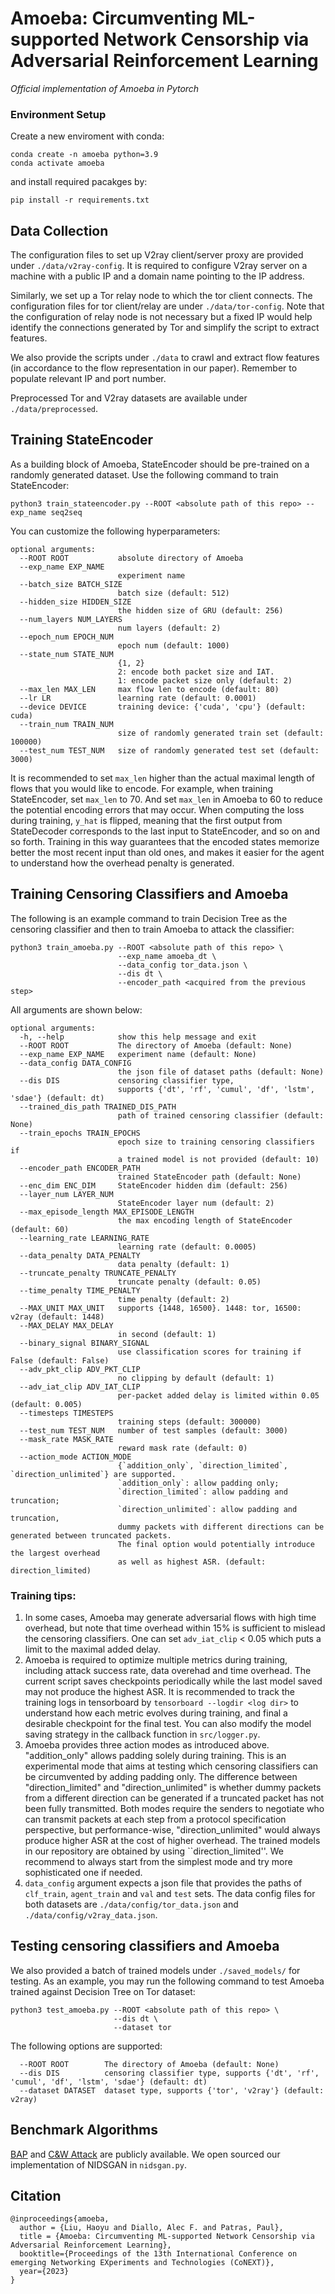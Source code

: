 # Amoeba: Circumventing ML-supported Network Censorship via Adversarial Reinforcement Learning

*Official implementation of Amoeba in Pytorch*

### Environment Setup
Create a new enviroment with conda:
```shell
conda create -n amoeba python=3.9
conda activate amoeba
```
and install required pacakges by:
```shell
pip install -r requirements.txt
```

## Data Collection
The configuration files to set up V2ray client/server proxy are provided under `./data/v2ray-config`. 
It is required to configure V2ray server on a machine with a public IP and a domain name pointing to the IP address.

Similarly, we set up a Tor relay node to which the tor client connects. The configuration files for tor client/relay are under `./data/tor-config`. Note that the configuration of relay node is not necessary but a fixed IP would help identify the connections generated by Tor and simplify the script to extract features.

We also provide the scripts under `./data` to crawl and extract flow features (in accordance to the flow representation in our paper). Remember to populate relevant IP and port number.

Preprocessed Tor and V2ray datasets are available under `./data/preprocessed`.


## Training StateEncoder
As a building block of Amoeba, StateEncoder should be pre-trained on a randomly generated dataset.
Use the following command to train StateEncoder:
```shell
python3 train_stateencoder.py --ROOT <absolute path of this repo> --exp_name seq2seq
```
You can customize the following hyperparameters:
```
optional arguments:
  --ROOT ROOT           absolute directory of Amoeba
  --exp_name EXP_NAME
                        experiment name
  --batch_size BATCH_SIZE
                        batch size (default: 512)
  --hidden_size HIDDEN_SIZE
                        the hidden size of GRU (default: 256)
  --num_layers NUM_LAYERS
                        num layers (default: 2)
  --epoch_num EPOCH_NUM
                        epoch num (default: 1000)
  --state_num STATE_NUM
                        {1, 2}
                        2: encode both packet size and IAT. 
                        1: encode packet size only (default: 2)
  --max_len MAX_LEN     max flow len to encode (default: 80)
  --lr LR               learning rate (default: 0.0001)
  --device DEVICE       training device: {'cuda', 'cpu'} (default: cuda)
  --train_num TRAIN_NUM
                        size of randomly generated train set (default: 100000)
  --test_num TEST_NUM   size of randomly generated test set (default: 3000)

```
It is recommended to set `max_len` higher than the actual maximal length of flows that you would like
to encode. For example, when training StateEncoder, set `max_len` to 70. And set `max_len` in
Amoeba to 60 to reduce the potential encoding errors that may occur.
When computing the loss during training, `y_hat` is flipped, meaning that the first output from StateDecoder
corresponds to the last input to StateEncoder, and so on and so forth. Training in this way guarantees that 
the encoded states memorize better the most recent input than old ones, and makes it easier for the agent to 
understand how the overhead penalty is generated. 

## Training Censoring Classifiers and Amoeba
The following is an example command to train Decision Tree as the censoring classifier 
and then to train Amoeba to attack the classifier:
```shell
python3 train_amoeba.py --ROOT <absolute path of this repo> \
                        --exp_name amoeba_dt \
                        --data_config tor_data.json \
                        --dis dt \
                        --encoder_path <acquired from the previous step>
```
All arguments are shown below:
```
optional arguments:
  -h, --help            show this help message and exit
  --ROOT ROOT           The directory of Amoeba (default: None)
  --exp_name EXP_NAME   experiment name (default: None)
  --data_config DATA_CONFIG
                        the json file of dataset paths (default: None)
  --dis DIS             censoring classifier type, 
                        supports {'dt', 'rf', 'cumul', 'df', 'lstm', 'sdae'} (default: dt)
  --trained_dis_path TRAINED_DIS_PATH
                        path of trained censoring classifier (default: None)
  --train_epochs TRAIN_EPOCHS
                        epoch size to training censoring classifiers if 
                        a trained model is not provided (default: 10)
  --encoder_path ENCODER_PATH
                        trained StateEncoder path (default: None)
  --enc_dim ENC_DIM     StateEncoder hidden dim (default: 256)
  --layer_num LAYER_NUM
                        StateEncoder layer num (default: 2)
  --max_episode_length MAX_EPISODE_LENGTH
                        the max encoding length of StateEncoder (default: 60)
  --learning_rate LEARNING_RATE
                        learning rate (default: 0.0005)
  --data_penalty DATA_PENALTY
                        data penalty (default: 1)
  --truncate_penalty TRUNCATE_PENALTY
                        truncate penalty (default: 0.05)
  --time_penalty TIME_PENALTY
                        time penalty (default: 2)
  --MAX_UNIT MAX_UNIT   supports {1448, 16500}. 1448: tor, 16500: v2ray (default: 1448)
  --MAX_DELAY MAX_DELAY
                        in second (default: 1)
  --binary_signal BINARY_SIGNAL
                        use classification scores for training if False (default: False)
  --adv_pkt_clip ADV_PKT_CLIP
                        no clipping by default (default: 1)
  --adv_iat_clip ADV_IAT_CLIP
                        per-packet added delay is limited within 0.05 (default: 0.005)
  --timesteps TIMESTEPS
                        training steps (default: 300000)
  --test_num TEST_NUM   number of test samples (default: 3000)
  --mask_rate MASK_RATE
                        reward mask rate (default: 0)
  --action_mode ACTION_MODE
                        {`addition_only`, `direction_limited`, `direction_unlimited`} are supported. 
                        `addition_only`: allow padding only; 
                        `direction_limited`: allow padding and truncation; 
                        `direction_unlimited`: allow padding and truncation,
                        dummy packets with different directions can be generated between truncated packets. 
                        The final option would potentially introduce the largest overhead 
                        as well as highest ASR. (default: direction_limited)

```
### Training tips:
1. In some cases, Amoeba may generate adversarial flows with high time overhead, but note that time overhead
within 15% is sufficient to mislead the censoring classifiers. One can set `adv_iat_clip` < 0.05 which puts
a limit to the maximal added delay.
2. Amoeba is required to optimize multiple metrics during training, including attack success rate, data overehad and time overhead.
The current script saves checkpoints periodically while the last model saved may not produce the highest ASR.
It is recommended to track the training logs in tensorboard by `tensorboard --logdir <log dir>` to 
understand how each metric evolves during training, and final a desirable checkpoint for the final test. You can also modify the model saving strategy 
in the callback function in `src/logger.py`.
3. Amoeba provides three action modes as introduced above. "addition_only" allows padding solely during training.
This is an experimental mode that aims at testing which censoring classifiers can be circumvented by 
adding padding only. The difference between "direction_limited" and
"direction_unlimited" is whether dummy packets from a different direction
can be generated if a truncated packet has not been fully transmitted. Both modes require the senders to
negotiate who can transmit packets at each step from a protocol specification perspective, but
performance-wise, "direction_unlimited" would always produce higher ASR at the cost of higher overhead. 
The trained models in our repository are obtained by using  ``direction\_limited''.
We recommend to always start from the simplest mode and try more sophisticated one if needed.
4. `data_config` argument expects a json file that provides the paths of `clf_train`, `agent_train` and `val` and `test` sets.
The data config files for both datasets are `./data/config/tor_data.json` and `./data/config/v2ray_data.json`.

## Testing censoring classifiers and Amoeba
We also provided a batch of trained models under `./saved_models/` for testing. As an example, you may run the following 
command to test Amoeba trained against Decision Tree on Tor dataset:
```shell
python3 test_amoeba.py --ROOT <absolute path of this repo> \
                       --dis dt \
                       --dataset tor
```
The following options are supported:
```
  --ROOT ROOT        The directory of Amoeba (default: None)
  --dis DIS          censoring classifier type, supports {'dt', 'rf', 'cumul', 'df', 'lstm', 'sdae'} (default: dt)
  --dataset DATASET  dataset type, supports {'tor', 'v2ray'} (default: v2ray)
```

## Benchmark Algorithms
[BAP](https://github.com/SPIN-UMass/BLANKET) and
[C&W Attack](https://github.com/Trusted-AI/adversarial-robustness-toolbox) are publicly available. We open sourced
our implementation of NIDSGAN in `nidsgan.py`.


## Citation
<pre><code>@inproceedings{amoeba,
  author = {Liu, Haoyu and Diallo, Alec F. and Patras, Paul},
  title = {Amoeba: Circumventing ML-supported Network Censorship via Adversarial Reinforcement Learning},
  booktitle={Proceedings of the 13th International Conference on emerging Networking EXperiments and Technologies (CoNEXT)},
  year={2023}
}</code></pre>